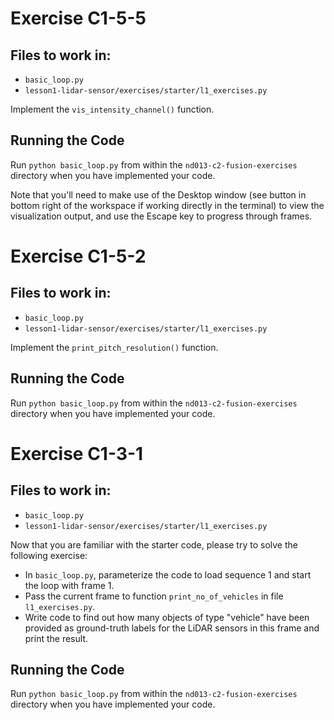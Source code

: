 # Exercise C1-5-5

## Files to work in:
- `basic_loop.py` 
- `lesson1-lidar-sensor/exercises/starter/l1_exercises.py`

Implement the `vis_intensity_channel()` function.

## Running the Code

Run `python basic_loop.py` from within the `nd013-c2-fusion-exercises` directory when you have implemented your code.

Note that you'll need to make use of the Desktop window (see button in bottom right of the workspace if working directly in the terminal) to view the visualization output, and use the Escape key to progress through frames.


# Exercise C1-5-2

## Files to work in:
- `basic_loop.py` 
- `lesson1-lidar-sensor/exercises/starter/l1_exercises.py`

Implement the `print_pitch_resolution()` function.

## Running the Code

Run `python basic_loop.py` from within the `nd013-c2-fusion-exercises` directory when you have implemented your code.


# Exercise C1-3-1

## Files to work in: 
- `basic_loop.py` 
- `lesson1-lidar-sensor/exercises/starter/l1_exercises.py`

Now that you are familiar with the starter code, please try to solve the following exercise: 
- In `basic_loop.py`, parameterize the code to load sequence 1 and start the loop with frame 1. 
- Pass the current frame to function `print_no_of_vehicles` in file `l1_exercises.py`. 
- Write code to find out how many objects of type "vehicle" have been provided as ground-truth labels for the LiDAR sensors in this frame and print the result. 

## Running the Code

Run `python basic_loop.py` from within the `nd013-c2-fusion-exercises` directory when you have implemented your code.